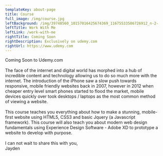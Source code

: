 ```yaml
---
templateKey: about-page
title: Course
full_image: /img/course.jpg
leftBackground: /img/39748560_10157016425674369_11675533586726912_n-2-.jpg
leftTitle: Work With Me
leftLink: /work-with-me
rightTitle: Coming Soon
rightDescription: Exclusively on udemy.com
rightUrl: https://www.udemy.com
---
```

Coming Soon to Udemy.com\
\
The face of the internet and digital world has morphed into a hub of incredible content and technology allowing us to do so much more with the internet.  The introduction of the iPhone saw a slow push towards responsive, mobile friendly websites back in 2007, however in 2012 when cheaper entry level smart phones started to flood the market, mobile devices quickly over took desktops / laptops as the most common method of viewing a website.\
\
This course teaches you everything about how to make a stunning, mobile-first website using HTML5, CSS3 and basic Jquery (a Javascript framework).  This course will also teach you about modern web design fundamentals using Experience Design Software - Adobe XD to prototype a website to develop with purpose.\
\
I can not wait to share this with you,\
Jayden
